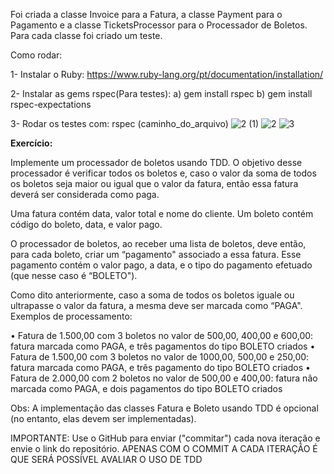 Foi criada a classe Invoice para a Fatura, a classe Payment para o Pagamento e a classe TicketsProcessor para o Processador de Boletos.
Para cada classe foi criado um teste.

Como rodar:

1- Instalar o Ruby: https://www.ruby-lang.org/pt/documentation/installation/

2- Instalar as gems rspec(Para testes):
  a) gem install rspec
  b) gem install rspec-expectations
  
3- Rodar os testes com: rspec (caminho_do_arquivo)
![2 (1)](https://user-images.githubusercontent.com/43658712/162855807-45db5882-c439-400f-a1e4-850799aff234.png)
![2](https://user-images.githubusercontent.com/43658712/162852109-c03e53df-4a1c-4bd7-9e22-c8710aa4cc61.png)
![3](https://user-images.githubusercontent.com/43658712/162852133-690e43cc-e67e-48d6-b448-98d7c6a88df4.png)

**Exercício:**

Implemente um processador de boletos usando TDD. O objetivo desse processador é verificar todos os boletos e, caso o valor da soma de todos os boletos seja maior ou igual que o valor da fatura, então essa fatura deverá ser considerada como paga.

Uma fatura contém data, valor total e nome do cliente. Um boleto contém código do boleto, data, e valor pago.

O processador de boletos, ao receber uma lista de boletos, deve então, para cada boleto, criar um “pagamento" associado a essa fatura. Esse pagamento contém o valor pago, a data, e o tipo do pagamento efetuado (que nesse caso é “BOLETO").

Como dito anteriormente, caso a soma de todos os boletos iguale ou ultrapasse o valor da fatura, a mesma deve ser marcada como “PAGA".
Exemplos de processamento:

• Fatura de 1.500,00 com 3 boletos no valor de 500,00, 400,00 e 600,00: fatura marcada como PAGA, e três pagamentos do tipo BOLETO criados
• Fatura de 1.500,00 com 3 boletos no valor de 1000,00, 500,00 e 250,00: fatura marcada como PAGA, e três pagamento do tipo BOLETO criados
• Fatura de 2.000,00 com 2 boletos no valor de 500,00 e 400,00: fatura não marcada como PAGA, e dois pagamentos do tipo BOLETO criados

Obs: A implementação das classes Fatura e Boleto usando TDD é opcional (no entanto, elas devem ser implementadas).

IMPORTANTE: Use o GitHub para enviar ("commitar") cada nova iteração e envie o link do repositório. APENAS COM O COMMIT A CADA ITERAÇÃO É QUE SERÁ POSSÍVEL AVALIAR O USO DE TDD
